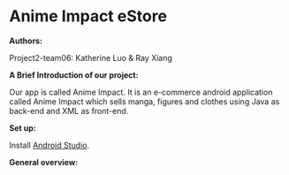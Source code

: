 # Anime Impact eStore

**Authors:**

Project2-team06: Katherine Luo & Ray Xiang

**A Brief Introduction of our project:**

Our app is called Anime Impact. It is an e-commerce android application called Anime Impact which sells manga, figures and clothes using Java as back-end and XML as front-end.

**Set up:**

Install [Android Studio](https://developer.android.com/studio?gclid=CjwKCAjw_ISWBhBkEiwAdqxb9i6pStbYKiFNVkxYHjN0xmR2FAYUdIB_NjeeIsF0MEEqtExlnLNO3xoCOiAQAvD_BwE&gclsrc=aw.ds).

**General overview:**

